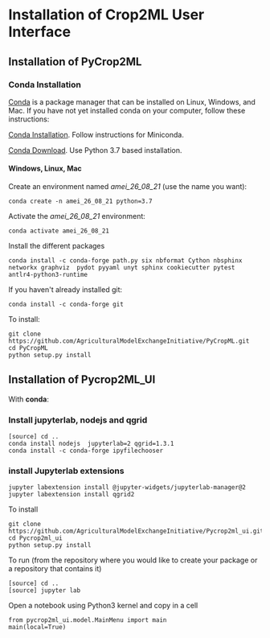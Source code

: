 # Installation of Crop2ML User Interface 

## Installation of PyCrop2ML

### Conda Installation

[Conda](https://conda.io) is a package manager that can be installed on Linux, Windows, and Mac.
If you have not yet installed conda on your computer, follow these instructions:

[Conda Installation](https://conda.io/docs/user-guide/install/index.html). Follow instructions for Miniconda.

[Conda Download](https://conda.io/miniconda.html). Use Python 3.7 based installation.

#### Windows, Linux, Mac

Create an environment named *amei_26_08_21* (use the name you want):

    conda create -n amei_26_08_21 python=3.7

Activate the *amei_26_08_21* environment:

    conda activate amei_26_08_21

Install the different packages

    conda install -c conda-forge path.py six nbformat Cython nbsphinx networkx graphviz  pydot pyyaml unyt sphinx cookiecutter pytest antlr4-python3-runtime


If you haven't already installed git:

    conda install -c conda-forge git

To install:

    git clone https://github.com/AgriculturalModelExchangeInitiative/PyCropML.git
    cd PyCropML
    python setup.py install


## Installation of Pycrop2ML_UI


With **conda**:

### Install jupyterlab, nodejs and qgrid

    [source] cd ..
    conda install nodejs  jupyterlab=2 qgrid=1.3.1
    conda install -c conda-forge ipyfilechooser

### install Jupyterlab extensions

    jupyter labextension install @jupyter-widgets/jupyterlab-manager@2
    jupyter labextension install qgrid2 

To install 

    git clone https://github.com/AgriculturalModelExchangeInitiative/Pycrop2ml_ui.git
    cd Pycrop2ml_ui
    python setup.py install

To run (from the repository where you would like to create your package or a repository that contains it)

    [source] cd ..
    [source] jupyter lab

Open a notebook using Python3 kernel and copy in a cell 
    
    from pycrop2ml_ui.model.MainMenu import main
    main(local=True)

